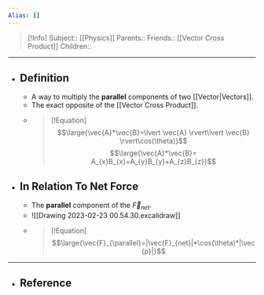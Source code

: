 ```yaml
---
Alias: []
---
```

> [!Info]
> Subject:: [[Physics]]
> Parents:: 
> Friends:: [[Vector Cross Product]]
> Children:: 
---
- ## Definition
	- A way to multiply the **parallel** components of two [[Vector|Vectors]].
	- The exact opposite of the [[Vector Cross Product]].
	- > [!Equation]
	  > $$\large{\vec{A}*\vec{B}=\lvert \vec{A} \rvert\lvert \vec{B} \rvert\cos(\theta)}$$
	  > $$\large{\vec{A}*\vec{B}= A_{x}B_{x}+A_{y}B_{y}+A_{z}B_{z}}$$
- ## In Relation To Net Force
	- The **parallel** component of the $\vec{F}_{net}$.
	- ![[Drawing 2023-02-23 00.54.30.excalidraw]]
	- > [!Equation]
	  > $$\large{\vec{F}_{\parallel}=|\vec{F}_{net}|*\cos(\theta)*|\vec{p}|}$$
---
- ## Reference